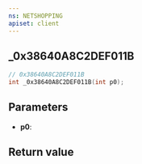 ```yaml
---
ns: NETSHOPPING
apiset: client
---
```

## _0x38640A8C2DEF011B

```c
// 0x38640A8C2DEF011B
int _0x38640A8C2DEF011B(int p0);
```


## Parameters
* **p0**:

## Return value